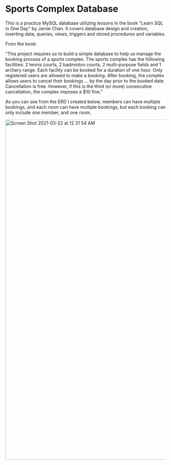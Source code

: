 # Sports Complex Database

This is a practice MySQL database utilizing lessons in the book "Learn SQL in One Day" by Jamie Chan. It covers database design and creation, inserting data, queries, views, triggers and stored procedures and variables.

From the book:

"This project requires us to build a simple database to help us manage the booking process of a sports complex. The sports complex has the following facilities: 2 tennis courts, 2 badminton courts, 2 multi-purpose fields and 1 archery range. Each facility can be booked for a duration of one hour. Only registered users are allowed to make a booking. After booking, the complex allows users to cancel their bookings ... by the day prior to the booked date. Cancellation is free. However, if this is the third (or more) consecutive cancellation, the complex imposes a $10 fine."

As you can see from the ERD I created below, members can have multiple bookings, and each room can have multiple bookings, but each booking can only include one member, and one room.



<img width="1065" alt="Screen Shot 2021-03-22 at 12 31 54 AM" src="https://user-images.githubusercontent.com/65363804/111940690-bd97a100-8aa5-11eb-9095-e5e861cceb81.png">

